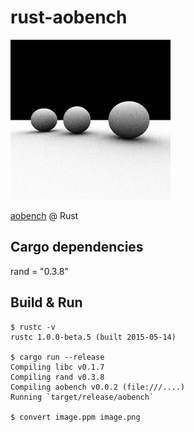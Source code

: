 rust-aobench
============

![aobench](https://raw.githubusercontent.com/sharow/rust-aobench/master/target/imgs/image.png)

[aobench](http://code.google.com/p/aobench/) @ Rust

## Cargo dependencies
rand = "0.3.8"


## Build & Run
```
$ rustc -v
rustc 1.0.0-beta.5 (built 2015-05-14)

$ cargo run --release
Compiling libc v0.1.7
Compiling rand v0.3.8
Compiling aobench v0.0.2 (file:///....)
Running `target/release/aobench`

$ convert image.ppm image.png

```



